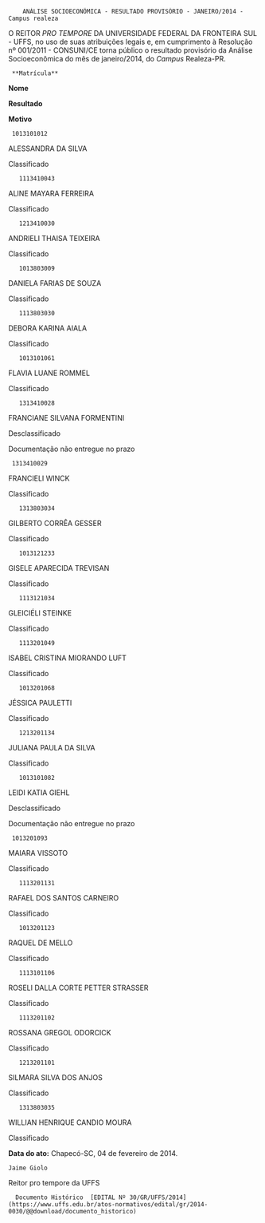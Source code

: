         ANÁLISE SOCIOECONÔMICA - RESULTADO PROVISÓRIO - JANEIRO/2014 - Campus realeza  

O REITOR *PRO TEMPORE* DA UNIVERSIDADE FEDERAL DA FRONTEIRA SUL - UFFS, no uso de suas atribuições legais e, em cumprimento à Resolução nº 001/2011 - CONSUNI/CE torna público o resultado provisório da Análise Socioeconômica do mês de janeiro/2014, do *Campus* Realeza-PR.

     **Matrícula**

   **Nome**

   **Resultado**

   **Motivo**

     1013101012

   ALESSANDRA DA SILVA

   Classificado

       1113410043

   ALINE MAYARA FERREIRA

   Classificado

       1213410030

   ANDRIELI THAISA TEIXEIRA

   Classificado

       1013803009

   DANIELA FARIAS DE SOUZA

   Classificado

       1113803030

   DEBORA KARINA AIALA

   Classificado

       1013101061

   FLAVIA LUANE ROMMEL

   Classificado

       1313410028

   FRANCIANE SILVANA FORMENTINI

   Desclassificado

   Documentação não entregue no prazo

     1313410029

   FRANCIELI WINCK

   Classificado

       1313803034

   GILBERTO CORRÊA GESSER

   Classificado

       1013121233

   GISELE APARECIDA TREVISAN

   Classificado

       1113121034

   GLEICIÉLI STEINKE

   Classificado

       1113201049

   ISABEL CRISTINA MIORANDO LUFT

   Classificado

       1013201068

   JÉSSICA PAULETTI

   Classificado

       1213201134

   JULIANA PAULA DA SILVA

   Classificado

       1013101082

   LEIDI KATIA GIEHL

   Desclassificado

   Documentação não entregue no prazo

     1013201093

   MAIARA VISSOTO

   Classificado

       1113201131

   RAFAEL DOS SANTOS CARNEIRO

   Classificado

       1013201123

   RAQUEL DE MELLO

   Classificado

       1113101106

   ROSELI DALLA CORTE PETTER STRASSER

   Classificado

       1113201102

   ROSSANA GREGOL ODORCICK

   Classificado

       1213201101

   SILMARA SILVA DOS ANJOS

   Classificado

       1313803035

   WILLIAN HENRIQUE CANDIO MOURA

   Classificado

        

  

   **Data do ato:** Chapecó-SC, 04 de fevereiro de 2014.   
 

    Jaime Giolo    
 Reitor pro tempore da UFFS 

      Documento Histórico  [EDITAL Nº 30/GR/UFFS/2014](https://www.uffs.edu.br/atos-normativos/edital/gr/2014-0030/@@download/documento_historico)     
      